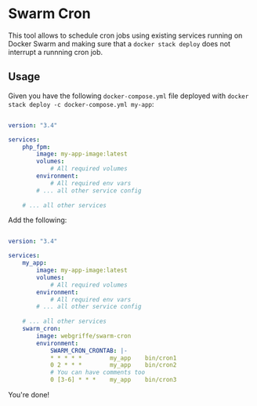 # Swarm Cron

This tool allows to schedule cron jobs using existing services running on Docker Swarm and making sure that a `docker stack deploy` does not interrupt a runnning cron job.

## Usage

Given you have the following `docker-compose.yml` file deployed with `docker stack deploy -c docker-compose.yml my-app`:

```yaml

version: "3.4"

services:
    php_fpm:
        image: my-app-image:latest
        volumes:
            # All required volumes
        environment:
            # All required env vars
        # ... all other service config
    
    # ... all other services
```

Add the following:

```yaml

version: "3.4"

services:
    my_app:
        image: my-app-image:latest
        volumes:
            # All required volumes
        environment:
            # All required env vars
        # ... all other service config
    
    # ... all other services
    swarm_cron:
        image: webgriffe/swarm-cron
        environment:
            SWARM_CRON_CRONTAB: |-
            * * * * *        my_app    bin/cron1
            0 2 * * *        my_app    bin/cron2
            # You can have comments too            
            0 [3-6] * * *    my_app    bin/cron3
```

You're done!